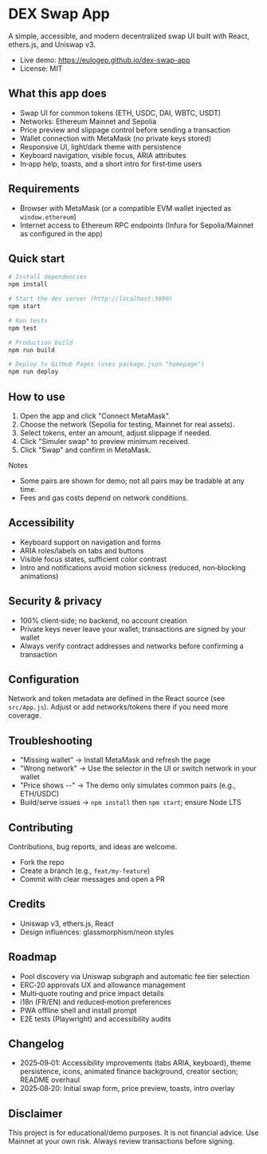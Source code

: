 # DEX Swap App

A simple, accessible, and modern decentralized swap UI built with React, ethers.js, and Uniswap v3.

- Live demo: https://eulogep.github.io/dex-swap-app
- License: MIT

## What this app does

- Swap UI for common tokens (ETH, USDC, DAI, WBTC, USDT)
- Networks: Ethereum Mainnet and Sepolia
- Price preview and slippage control before sending a transaction
- Wallet connection with MetaMask (no private keys stored)
- Responsive UI, light/dark theme with persistence
- Keyboard navigation, visible focus, ARIA attributes
- In‑app help, toasts, and a short intro for first‑time users

## Requirements

- Browser with MetaMask (or a compatible EVM wallet injected as `window.ethereum`)
- Internet access to Ethereum RPC endpoints (Infura for Sepolia/Mainnet as configured in the app)

## Quick start

```bash
# Install dependencies
npm install

# Start the dev server (http://localhost:3000)
npm start

# Run tests
npm test

# Production build
npm run build

# Deploy to GitHub Pages (uses package.json "homepage")
npm run deploy
```

## How to use

1) Open the app and click "Connect MetaMask".
2) Choose the network (Sepolia for testing, Mainnet for real assets).
3) Select tokens, enter an amount, adjust slippage if needed.
4) Click "Simuler swap" to preview minimum received.
5) Click "Swap" and confirm in MetaMask.

Notes
- Some pairs are shown for demo; not all pairs may be tradable at any time.
- Fees and gas costs depend on network conditions.

## Accessibility

- Keyboard support on navigation and forms
- ARIA roles/labels on tabs and buttons
- Visible focus states, sufficient color contrast
- Intro and notifications avoid motion sickness (reduced, non‑blocking animations)

## Security & privacy

- 100% client‑side; no backend, no account creation
- Private keys never leave your wallet; transactions are signed by your wallet
- Always verify contract addresses and networks before confirming a transaction

## Configuration

Network and token metadata are defined in the React source (see `src/App.js`).
Adjust or add networks/tokens there if you need more coverage.

## Troubleshooting

- "Missing wallet" → Install MetaMask and refresh the page
- "Wrong network" → Use the selector in the UI or switch network in your wallet
- "Price shows --" → The demo only simulates common pairs (e.g., ETH/USDC)
- Build/serve issues → `npm install` then `npm start`; ensure Node LTS

## Contributing

Contributions, bug reports, and ideas are welcome.
- Fork the repo
- Create a branch (e.g., `feat/my-feature`)
- Commit with clear messages and open a PR

## Credits

- Uniswap v3, ethers.js, React
- Design influences: glassmorphism/neon styles

## Roadmap

- Pool discovery via Uniswap subgraph and automatic fee tier selection
- ERC‑20 approvals UX and allowance management
- Multi‑quote routing and price impact details
- i18n (FR/EN) and reduced‑motion preferences
- PWA offline shell and install prompt
- E2E tests (Playwright) and accessibility audits

## Changelog

- 2025‑09‑01: Accessibility improvements (tabs ARIA, keyboard), theme persistence, icons, animated finance background, creator section; README overhaul
- 2025‑08‑20: Initial swap form, price preview, toasts, intro overlay

## Disclaimer

This project is for educational/demo purposes. It is not financial advice. Use Mainnet at your own risk. Always review transactions before signing.
